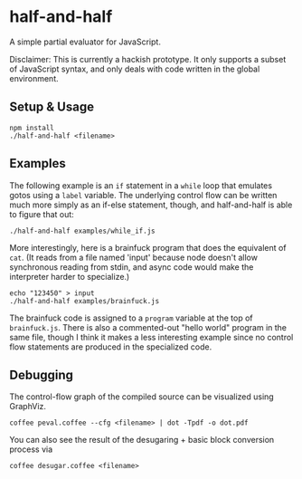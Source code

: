 half-and-half
=============

A simple partial evaluator for JavaScript.

Disclaimer: This is currently a hackish prototype. It only supports a subset of
JavaScript syntax, and only deals with code written in the global environment.

Setup & Usage
-------------

    npm install
    ./half-and-half <filename>

Examples
--------

The following example is an `if` statement in a `while` loop that emulates gotos
using a `label` variable. The underlying control flow can be written much more
simply as an if-else statement, though, and half-and-half is able to figure that
out:

    ./half-and-half examples/while_if.js

More interestingly, here is a brainfuck program that does the equivalent of
`cat`. (It reads from a file named 'input' because node doesn't allow
synchronous reading from stdin, and async code would make the interpreter harder
to specialize.)

    echo "123450" > input
    ./half-and-half examples/brainfuck.js

The brainfuck code is assigned to a `program` variable at the top of
`brainfuck.js`. There is also a commented-out "hello world" program in the same
file, though I think it makes a less interesting example since no control flow
statements are produced in the specialized code.

Debugging
---------

The control-flow graph of the compiled source can be visualized using GraphViz.

    coffee peval.coffee --cfg <filename> | dot -Tpdf -o dot.pdf

You can also see the result of the desugaring + basic block conversion process
via

    coffee desugar.coffee <filename>
